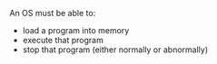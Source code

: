 An OS must be able to:
- load a program into memory
- execute that program
- stop that program (either normally or abnormally)